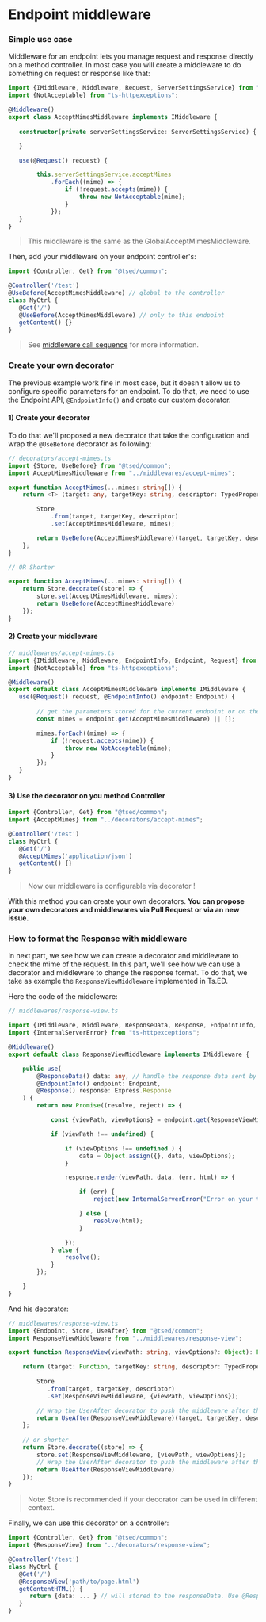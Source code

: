 # Endpoint middleware
### Simple use case

Middleware for an endpoint lets you manage request and response directly on a method controller. In most case you will
create a middleware to do something on request or response like that:

```typescript
import {IMiddleware, Middleware, Request, ServerSettingsService} from "@tsed/common";
import {NotAcceptable} from "ts-httpexceptions";

@Middleware()
export class AcceptMimesMiddleware implements IMiddleware {
   
   constructor(private serverSettingsService: ServerSettingsService) {

   }

   use(@Request() request) {

        this.serverSettingsService.acceptMimes
            .forEach((mime) => {
                if (!request.accepts(mime)) {
                    throw new NotAcceptable(mime);
                }
            });
   }
}
```
> This middleware is the same as the GlobalAcceptMimesMiddleware.

Then, add your middleware on your endpoint controller's:

```typescript
import {Controller, Get} from "@tsed/common";

@Controller('/test')
@UseBefore(AcceptMimesMiddleware) // global to the controller
class MyCtrl {
   @Get('/')
   @UseBefore(AcceptMimesMiddleware) // only to this endpoint
   getContent() {}
}     
```

> See [middleware call sequence](/docs/middlewares/call-sequence.md) for more information.

### Create your own decorator

The previous example work fine in most case, but it doesn't allow us to configure specific parameters for an endpoint. To do that, we need to use the Endpoint API, `@EndpointInfo()` and create our custom decorator.

#### 1) Create your decorator

To do that we'll proposed a new decorator that take the configuration and wrap the `@UseBefore` decorator as following:

```typescript
// decorators/accept-mimes.ts
import {Store, UseBefore} from "@tsed/common";
import AcceptMimesMiddleware from "../middlewares/accept-mimes";

export function AcceptMimes(...mimes: string[]) {
    return <T> (target: any, targetKey: string, descriptor: TypedPropertyDescriptor<T>): TypedPropertyDescriptor<T> => {

        Store
            .from(target, targetKey, descriptor)
            .set(AcceptMimesMiddleware, mimes);

        return UseBefore(AcceptMimesMiddleware)(target, targetKey, descriptor);
    };
}

// OR Shorter

export function AcceptMimes(...mimes: string[]) {
    return Store.decorate((store) => {
        store.set(AcceptMimesMiddleware, mimes);
        return UseBefore(AcceptMimesMiddleware)
    });
}
```

#### 2) Create your middleware

```typescript
// middlewares/accept-mimes.ts
import {IMiddleware, Middleware, EndpointInfo, Endpoint, Request} from "@tsed/common";
import {NotAcceptable} from "ts-httpexceptions";

@Middleware()
export default class AcceptMimesMiddleware implements IMiddleware {
   use(@Request() request, @EndpointInfo() endpoint: Endpoint) {
       
        // get the parameters stored for the current endpoint or on the controller.
        const mimes = endpoint.get(AcceptMimesMiddleware) || [];

        mimes.forEach((mime) => {
            if (!request.accepts(mime)) {
                throw new NotAcceptable(mime);
            }
        });
   }
}
```

#### 3) Use the decorator on you method Controller

```typescript
import {Controller, Get} from "@tsed/common";
import {AcceptMimes} from "../decorators/accept-mimes";

@Controller('/test')
class MyCtrl {
   @Get('/')
   @AcceptMimes('application/json')
   getContent() {}
}     
```
> Now our middleware is configurable via decorator !

With this method you can create your own decorators. **You can propose your own decorators and middlewares via Pull Request or via an new issue.**

### How to format the Response with middleware

In next part, we see how we can create a decorator and middleware to check the mime of the request. In this part, we'll see how we can use a decorator and middleware to change the response format. To do that, we take as example the `ResponseViewMiddleware` implemented in Ts.ED.

Here the code of the middleware:
```typescript
// middlewares/response-view.ts

import {IMiddleware, Middleware, ResponseData, Response, EndpointInfo, Endpoint} from "@tsed/common";
import {InternalServerError} from "ts-httpexceptions";

@Middleware()
export default class ResponseViewMiddleware implements IMiddleware {

    public use(
        @ResponseData() data: any, // handle the response data sent by the previous middleware
        @EndpointInfo() endpoint: Endpoint,    
        @Response() response: Express.Response
    ) {
        return new Promise((resolve, reject) => {

            const {viewPath, viewOptions} = endpoint.get(ResponseViewMiddleware);

            if (viewPath !== undefined) {

                if (viewOptions !== undefined ) {
                    data = Object.assign({}, data, viewOptions);
                }

                response.render(viewPath, data, (err, html) => {

                    if (err) {
                        reject(new InternalServerError("Error on your template =>" + err));

                    } else {
                        resolve(html);
                    }

                });
            } else {
                resolve();
            }
        });

    }
}
```
And his decorator:
```typescript
// middlewares/response-view.ts
import {Endpoint, Store, UseAfter} from "@tsed/common";
import ResponseViewMiddleware from "../middlewares/response-view";

export function ResponseView(viewPath: string, viewOptions?: Object): Function {

    return (target: Function, targetKey: string, descriptor: TypedPropertyDescriptor<any>): TypedPropertyDescriptor<any> => {
        
        Store
           .from(target, targetKey, descriptor)
           .set(ResponseViewMiddleware, {viewPath, viewOptions});

        // Wrap the UserAfter decorator to push the middleware after the endpoint execution
        return UseAfter(ResponseViewMiddleware)(target, targetKey, descriptor);
    };
    
    // or shorter
    return Store.decorate((store) => {
        store.set(ResponseViewMiddleware, {viewPath, viewOptions});
        // Wrap the UserAfter decorator to push the middleware after the endpoint execution
        return UseAfter(ResponseViewMiddleware)
    });
}
```
> Note: Store is recommended if your decorator can be used in different context.

Finally, we can use this decorator on a controller:

```typescript
import {Controller, Get} from "@tsed/common";
import {ResponseView} from "../decorators/response-view";

@Controller('/test')
class MyCtrl {
   @Get('/')
   @ResponseView('path/to/page.html')
   getContentHTML() {
      return {data: ... } // will stored to the responseData. Use @ResponseData to retrieve the stored data.
   }
}  
```

